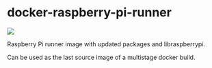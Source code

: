 # docker-raspberry-pi-runner

[![](https://images.microbadger.com/badges/image/vskhimages/docker-raspberry-pi-runner.svg)](https://microbadger.com/images/vskhimages/docker-raspberry-pi-runner "Get your own image badge on microbadger.com")


Raspberry Pi runner image with updated packages and libraspberrypi.

Can be used as the last source image of a multistage docker build.
